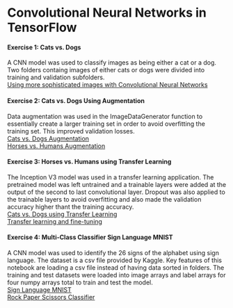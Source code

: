 # Convolutional Neural Networks in TensorFlow  

#### Exercise 1: Cats vs. Dogs  
A CNN model was used to classify images as being either a cat or a dog.  Two folders containg images of either cats or dogs were divided into training and validation subfolders.   
[Using more sophisticated images with Convolutional Neural Networks](https://github.com/lmoroney/dlaicourse/blob/master/Course%202%20-%20Part%202%20-%20Lesson%202%20-%20Notebook.ipynb)  
#### Exercise 2: Cats vs. Dogs Using Augmentation  
Data augmentation was used in the ImageDataGenerator function to essentially create a larger training set in order to avoid overfitting the training set.  This improved validation losses.  
[Cats vs. Dogs Augmentation](https://github.com/lmoroney/dlaicourse/blob/master/Course%202%20-%20Part%204%20-%20Lesson%202%20-%20Notebook%20(Cats%20v%20Dogs%20Augmentation).ipynb)  
[Horses vs. Humans Augmentation](https://github.com/lmoroney/dlaicourse/blob/master/Course%202%20-%20Part%204%20-%20Lesson%204%20-%20Notebook.ipynb)  
#### Exercise 3: Horses vs. Humans using Transfer Learning  
The Inception V3 model was used in a transfer learning application.  The pretrained model was left untrained and a trainable layers were added at the output of the second to last convolutional layer.  Dropout was also applied to the trainable layers to avoid overfitting and also made the validation accuracy higher thant the training accuracy.  
[Cats vs. Dogs using Transfer Learning](https://github.com/lmoroney/dlaicourse/blob/master/Course%202%20-%20Part%206%20-%20Lesson%203%20-%20Notebook.ipynb)  
[Transfer learning and fine-tuning](https://www.tensorflow.org/tutorials/images/transfer_learning)
#### Exercise 4: Multi-Class Classifier Sign Language MNIST  
A CNN model was used to identify the 26 signs of the alphabet using sign language.  The dataset is a csv file provided by Kaggle.  Key features of this notebook are loading a csv file instead of having data sorted in folders.  The training and test datasets were loaded into image arrays and label arrays for four numpy arrays total to train and test the model.  
[Sign Language MNIST](https://www.kaggle.com/datamunge/sign-language-mnist)  
[Rock Paper Scissors Classifier](https://github.com/lmoroney/dlaicourse/blob/master/Course%201%20-%20Part%208%20-%20Lesson%202%20-%20Notebook.ipynb)
